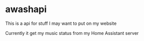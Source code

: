 # awashapi

This is a api for stuff I may want to put on my website

Currently it get my music status from my Home Assistant server